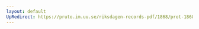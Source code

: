 ```yaml
---
layout: default
UpRedirect: https://pruto.im.uu.se/riksdagen-records-pdf/1868/prot-1868--fk--509/prot-1868--fk--509_064.pdf
---
```

